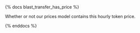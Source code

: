 {% docs blast_transfer_has_price %}

Whether or not our prices model contains this hourly token price. 

{% enddocs %}